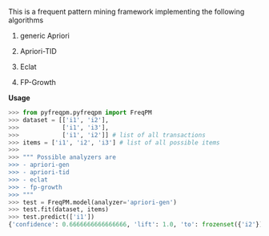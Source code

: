 This is a frequent pattern mining framework implementing the following algorithms

1) generic Apriori

3) Apriori-TID

4) Eclat

5) FP-Growth

**Usage**

```python
>>> from pyfreqpm.pyfreqpm import FreqPM
>>> dataset = [['i1', 'i2'],
>>>            ['i1', 'i3'],
>>>            ['i1', 'i2']] # list of all transactions
>>> items = ['i1', 'i2', 'i3'] # list of all possible items
>>>
>>> """ Possible analyzers are
>>> - apriori-gen
>>> - apriori-tid
>>> - eclat
>>> - fp-growth
>>> """
>>> test = FreqPM.model(analyzer='apriori-gen')
>>> test.fit(dataset, items)
>>> test.predict(['i1'])
{'confidence': 0.6666666666666666, 'lift': 1.0, 'to': frozenset({'i2'})}
```
